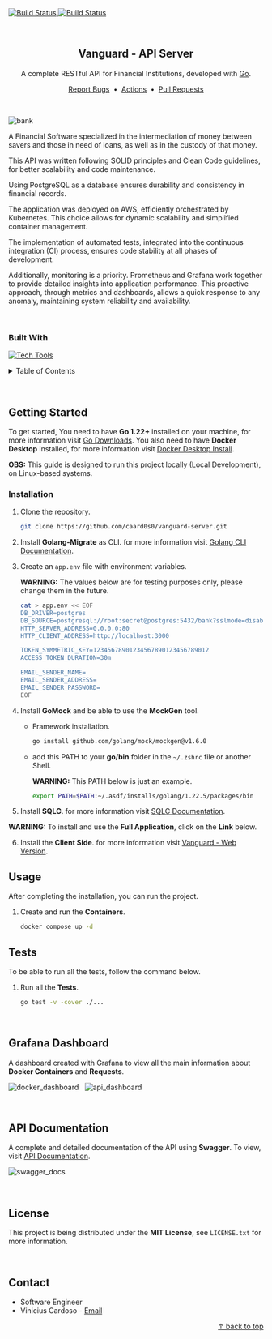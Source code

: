<div id="top"></div>


<!-- CI Badge -->
<a href="https://github.com/caard0s0/vanguard-server/actions/workflows/ci.yml">
    <img src="https://github.com/caard0s0/vanguard-server/actions/workflows/ci.yml/badge.svg?branch=main" alt="Build Status">
</a>

<!-- Build & Publish Docker Badge -->
<a href="https://github.com/caard0s0/vanguard-server/actions/workflows/deploy.yml">
    <img src="https://github.com/caard0s0/vanguard-server/actions/workflows/deploy.yml/badge.svg?branch=main" alt="Build Status">
</a>

&nbsp;


<!-- About the Project -->
<div align="center">
    <h2>Vanguard - API Server</h2>
    <p>A complete RESTful API for Financial Institutions, developed with <a href="https://go.dev/">Go</a>.</p>
    <a href="https://github.com/caard0s0/vanguard-server/issues">Report Bugs</a>
    &nbsp;&bull;&nbsp;
    <a href="https://github.com/caard0s0/vanguard-server/actions">Actions</a>
    &nbsp;&bull;&nbsp;
    <a href="https://github.com/caard0s0/vanguard-server/pulls">Pull Requests</a>
</div>

&nbsp;

![bank](https://github.com/user-attachments/assets/69e542a3-1b9f-4479-81ea-cea3fa5eb6ed)

A Financial Software specialized in the intermediation of money between savers and those in need of loans, as well as in the custody of that money.

This API was written following SOLID principles and Clean Code guidelines, for better scalability and code maintenance.

Using PostgreSQL as a database ensures durability and consistency in financial records.

The application was deployed on AWS, efficiently orchestrated by Kubernetes. This choice allows for dynamic scalability and simplified container management.

The implementation of automated tests, integrated into the continuous integration (CI) process, ensures code stability at all phases of development.
 
Additionally, monitoring is a priority. Prometheus and Grafana work together to provide detailed insights into application performance. This proactive approach, through metrics and dashboards, allows a quick response to any anomaly, maintaining system reliability and availability.

&nbsp;

<h3>Built With</h3>

[![Tech Tools](https://skillicons.dev/icons?i=go,postgres,docker,aws,kubernetes,githubactions,postman,grafana,prometheus)](https://skillicons.dev)


<!-- Table of Contents -->
<details>
  <summary>Table of Contents</summary>
    <ol>
        <li>
            <a href="#getting-started">Getting Started</a>
            <ul>
                <li><a href="#installation">Installation</a></li>
                <li><a href="#usage">Usage</a></li>
                <li><a href="#tests">Tests</a></li>
            </ul>
        </li>
        <li><a href="#grafana-dashboard">Grafana Dashboard</a></li>
        <li><a href="#api-documentation">API Documentation</a></li>
        <li><a href="#license">License</a></li>
        <li><a href="#contact">Contact</a></li>
    </ol>
</details>

&nbsp;


<!-- Getting Started -->
<h2 id="getting-started">Getting Started</h2>

<p>To get started, You need to have <strong>Go 1.22+</strong> installed on your machine, for more information visit <a href="https://go.dev/dl/">Go Downloads</a>. You also need to have <strong>Docker Desktop</strong> installed, for more information visit <a href="https://www.docker.com/products/docker-desktop/">Docker Desktop Install</a>.</p>

<p><strong>OBS:</strong> This guide is designed to run this project locally (Local Development), on Linux-based systems.</p>


<!-- Installation -->
<h3 id="installation">Installation</h3>

1. Clone the repository.
    ```bash
    git clone https://github.com/caard0s0/vanguard-server.git
    ```

2. Install <strong>Golang-Migrate</strong> as CLI. for more information visit <a href="https://github.com/golang-migrate/migrate/tree/master/cmd/migrate">Golang CLI Documentation</a>.

3. Create an `app.env` file with environment variables.

    <strong>WARNING:</strong> The values ​​below are for testing purposes only, please change them in the future.

    ```bash
    cat > app.env << EOF
    DB_DRIVER=postgres
    DB_SOURCE=postgresql://root:secret@postgres:5432/bank?sslmode=disable
    HTTP_SERVER_ADDRESS=0.0.0.0:80
    HTTP_CLIENT_ADDRESS=http://localhost:3000

    TOKEN_SYMMETRIC_KEY=12345678901234567890123456789012
    ACCESS_TOKEN_DURATION=30m

    EMAIL_SENDER_NAME=
    EMAIL_SENDER_ADDRESS=
    EMAIL_SENDER_PASSWORD=
    EOF
    ```

4. Install <strong>GoMock</strong> and be able to use the <strong>MockGen</strong> tool.

    * Framework installation.

        ```bash
        go install github.com/golang/mock/mockgen@v1.6.0
        ```

    * add this PATH to your <strong>go/bin</strong> folder in the `~/.zshrc` file or another Shell.

        <strong>WARNING:</strong> This PATH below is just an example.

        ```bash
        export PATH=$PATH:~/.asdf/installs/golang/1.22.5/packages/bin
        ```

5. Install <strong>SQLC</strong>. for more information visit <a href="https://docs.sqlc.dev/en/latest/index.html">SQLC Documentation</a>.

<strong>WARNING:</strong> To install and use the <strong>Full Application</strong>, click on the <strong>Link</strong> below.

6. Install the <strong>Client Side</strong>. for more information visit <a href="https://github.com/caard0s0/vanguard-client">Vanguard - Web Version</a>.


<!-- Usage -->
<h2 id="usage">Usage</h2>

<p>After completing the installation, you can run the project.</p>

1. Create and run the <strong>Containers</strong>.

    ```cmd
    docker compose up -d
    ```


<!-- Tests -->
<h2 id="tests">Tests</h2>

<p>To be able to run all the tests, follow the command below.</p>

1. Run all the <strong>Tests</strong>.

    ```cmd
    go test -v -cover ./...
    ```


<br>

<!-- Grafana Dashboard -->
<h2 id="grafana-dashboard">Grafana Dashboard</h2>

<p>A dashboard created with Grafana to view all the main information about <strong>Docker Containers</strong> and <strong>Requests</strong>.</p>

![docker_dashboard](https://github.com/caard0s0/united-atomic-bank-server/assets/95318788/77bb2774-20ff-4d0e-b652-2d9b72be5618)
&nbsp;
![api_dashboard](https://github.com/caard0s0/united-atomic-bank-server/assets/95318788/dfde683d-24db-4841-a960-89db31114446)

<br>

<!-- API Documentation -->
<h2 id="api-documentation">API Documentation</h2>

<p>A complete and detailed documentation of the API using <strong>Swagger</strong>. To view, visit <a href="https://uab-api.onrender.com/docs/index.html#/">API Documentation</a>.</p>

![swagger_docs](https://github.com/user-attachments/assets/3b62e9d7-efde-47fa-9a92-a9adcf8b0d98)

<br>


<!-- License -->
<h2 id="license">License</h2>

This project is being distributed under the <strong>MIT License</strong>, see ```LICENSE.txt``` for more information.


<br>


<!-- Contact -->
<h2 id="contact">Contact</h2>

* Software Engineer  
* Vinicius Cardoso - <a href="mailto:cardoso.business.ctt@gmail.com">Email</a>

<p align="right">
    <a href="#top"> &uarr; back to top</a>
</p> 
